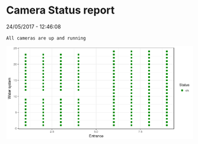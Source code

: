 Camera Status report
================
24/05/2017 - 12:46:08

    All cameras are up and running

![](camreport_files/figure-markdown_github/unnamed-chunk-2-1.png)
